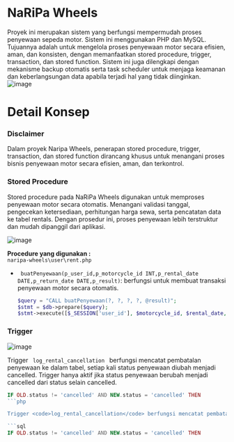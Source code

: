# NaRiPa Wheels
Proyek ini merupakan sistem yang berfungsi mempermudah proses penyewaan sepeda motor. Sistem ini menggunakan PHP dan MySQL. Tujuannya adalah untuk mengelola proses penyewaan motor secara efisien, aman, dan konsisten, dengan memanfaatkan stored procedure, trigger, transaction, dan stored function. Sistem ini juga dilengkapi dengan mekanisme backup otomatis serta task scheduler untuk menjaga keamanan dan keberlangsungan data apabila terjadi hal yang tidak diinginkan.
![image](https://github.com/user-attachments/assets/116a211b-9de5-493f-a5bc-bfc834d7af77)

# Detail Konsep

### Disclaimer
Dalam proyek Naripa Wheels, penerapan stored procedure, trigger, transaction, dan stored function dirancang khusus untuk menangani proses bisnis penyewaan motor secara efisien, aman, dan terkontrol.

### Stored Procedure 
Stored procedure pada NaRiPa Wheels digunakan untuk memproses penyewaan motor secara otomatis. Menangani validasi tanggal, pengecekan ketersediaan, perhitungan harga sewa, serta pencatatan data ke tabel rentals. Dengan prosedur ini, proses penyewaan lebih terstruktur dan mudah dipanggil dari aplikasi.

![image](https://github.com/user-attachments/assets/30077580-71b4-4726-b572-bcbb8466ee58)

**Procedure yang digunakan :**  
`naripa-wheels\user\rent.php`

- <code> buatPenyewaan(p_user_id,p_motorcycle_id INT,p_rental_date DATE,p_return_date DATE,p_result)</code>: berfungsi untuk membuat transaksi penyewaan motor secara otomatis. 
  ```php
  $query = "CALL buatPenyewaan(?, ?, ?, ?, @result)";
  $stmt = $db->prepare($query);
  $stmt->execute([$_SESSION['user_id'], $motorcycle_id, $rental_date, $return_date]); ```


### Trigger
![image](https://github.com/user-attachments/assets/bdbbb4ca-ef85-4638-8a48-ab3091de18a5)

Trigger <code> log_rental_cancellation </code> berfungsi mencatat pembatalan penyewaan ke dalam tabel, setiap kali status penyewaan diubah menjadi cancelled. Trigger hanya aktif jika status penyewaan berubah menjadi cancelled dari status selain cancelled.
 ```php
 IF OLD.status != 'cancelled' AND NEW.status = 'cancelled' THEN
```php

Trigger <code>log_rental_cancellation</code> berfungsi mencatat pembatalan penyewaan ke dalam tabel, setiap kali status penyewaan diubah menjadi cancelled. Trigger hanya aktif jika status penyewaan berubah menjadi cancelled dari status selain cancelled.

```sql
IF OLD.status != 'cancelled' AND NEW.status = 'cancelled' THEN

  
